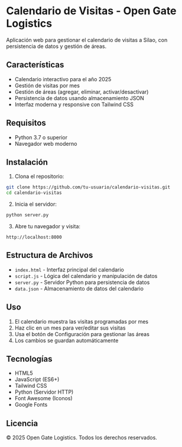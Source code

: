# Calendario de Visitas - Open Gate Logistics

Aplicación web para gestionar el calendario de visitas a Silao, con persistencia de datos y gestión de áreas.

## Características

- Calendario interactivo para el año 2025
- Gestión de visitas por mes
- Gestión de áreas (agregar, eliminar, activar/desactivar)
- Persistencia de datos usando almacenamiento JSON
- Interfaz moderna y responsive con Tailwind CSS

## Requisitos

- Python 3.7 o superior
- Navegador web moderno

## Instalación

1. Clona el repositorio:
```bash
git clone https://github.com/tu-usuario/calendario-visitas.git
cd calendario-visitas
```

2. Inicia el servidor:
```bash
python server.py
```

3. Abre tu navegador y visita:
```
http://localhost:8000
```

## Estructura de Archivos

- `index.html` - Interfaz principal del calendario
- `script.js` - Lógica del calendario y manipulación de datos
- `server.py` - Servidor Python para persistencia de datos
- `data.json` - Almacenamiento de datos del calendario

## Uso

1. El calendario muestra las visitas programadas por mes
2. Haz clic en un mes para ver/editar sus visitas
3. Usa el botón de Configuración para gestionar las áreas
4. Los cambios se guardan automáticamente

## Tecnologías

- HTML5
- JavaScript (ES6+)
- Tailwind CSS
- Python (Servidor HTTP)
- Font Awesome (Iconos)
- Google Fonts

## Licencia

© 2025 Open Gate Logistics. Todos los derechos reservados.
